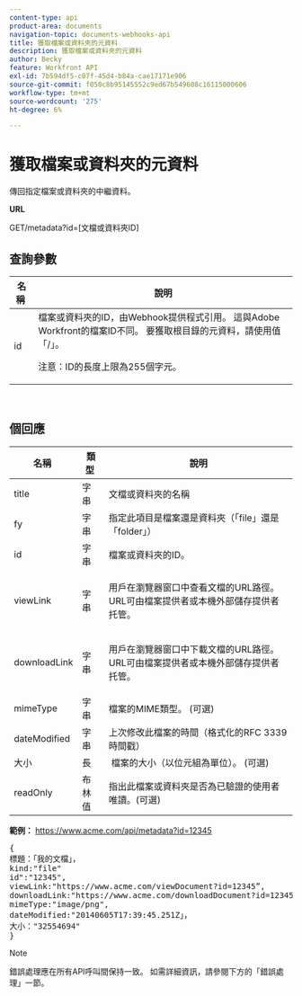 ```yaml
---
content-type: api
product-area: documents
navigation-topic: documents-webhooks-api
title: 獲取檔案或資料夾的元資料
description: 獲取檔案或資料夾的元資料
author: Becky
feature: Workfront API
exl-id: 7b594df5-c87f-45d4-b84a-cae17171e906
source-git-commit: f050c8b95145552c9ed67b549608c16115000606
workflow-type: tm+mt
source-wordcount: '275'
ht-degree: 6%

---
```



# 獲取檔案或資料夾的元資料

傳回指定檔案或資料夾的中繼資料。

**URL**

GET/metadata?id=[文檔或資料夾ID]

## 查詢參數

<table style="table-layout:auto"> 
 <col> 
 <col> 
 <thead> 
  <tr> 
   <th>名稱 </th> 
   <th>說明</th> 
  </tr> 
 </thead> 
 <tbody> 
  <tr> 
   <td>id</td> 
   <td>檔案或資料夾的ID，由Webhook提供程式引用。 這與Adobe Workfront的檔案ID不同。 要獲取根目錄的元資料，請使用值「/」。
   <p>注意：ID的長度上限為255個字元。</p></td> 
  </tr> 
 </tbody> 
</table>

 

## 個回應

<table style="table-layout:auto"> 
 <col> 
 <col> 
 <col> 
 <thead> 
  <tr> 
   <th>名稱 </th> 
   <th>類型 </th> 
   <th>說明</th> 
  </tr> 
 </thead> 
 <tbody> 
  <tr> 
   <td>title </td> 
   <td>字串 </td> 
   <td>文檔或資料夾的名稱</td> 
  </tr> 
  <tr> 
   <td>fy </td> 
   <td>字串 </td> 
   <td>指定此項目是檔案還是資料夾（「file」還是「folder」）</td> 
  </tr> 
  <tr> 
   <td>id</td> 
   <td>字串 </td> 
   <td>檔案或資料夾的ID。</td> 
  </tr> 
  <tr> 
   <td>viewLink</td> 
   <td>字串 </td> 
   <td> <p>用戶在瀏覽器窗口中查看文檔的URL路徑。 URL可由檔案提供者或本機外部儲存提供者托管。</p> </td> 
  </tr> 
  <tr> 
   <td>downloadLink</td> 
   <td>字串 </td> 
   <td> <p>用戶在瀏覽器窗口中下載文檔的URL路徑。 URL可由檔案提供者或本機外部儲存提供者托管。</p> </td> 
  </tr> 
  <tr> 
   <td>mimeType</td> 
   <td>字串 </td> 
   <td>檔案的MIME類型。 (可選)</td> 
  </tr> 
  <tr> 
   <td>dateModified</td> 
   <td>字串 </td> 
   <td>上次修改此檔案的時間（格式化的RFC 3339時間戳）</td> 
  </tr> 
  <tr> 
   <td>大小</td> 
   <td>長</td> 
   <td> 檔案的大小（以位元組為單位）。 (可選)</td> 
  </tr> 
  <tr> 
   <td>readOnly</td> 
   <td>布林值</td> 
   <td> 指出此檔案或資料夾是否為已驗證的使用者唯讀。(可選) </td> 
  </tr> 
 </tbody> 
</table>

**範例：** https://www.acme.com/api/metadata?id=12345
<pre>{<br>標題：「我的文檔」，<br>kind:"file"<br>id":"12345",<br>viewLink:"https://www.acme.com/viewDocument?id=12345”,<br>downloadLink:"https://www.acme.com/downloadDocument?id=12345",<br>mimeType:"image/png",<br>dateModified:"20140605T17:39:45.251Z」，<br>大小："32554694"<br>}</pre>

>[!NOTE]
>
>錯誤處理應在所有API呼叫間保持一致。 如需詳細資訊，請參閱下方的「錯誤處理」一節。
